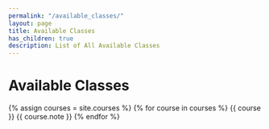 ```yaml
---
permalink: "/available_classes/"
layout: page
title: Available Classes
has_children: true
description: List of All Available Classes
---
```


# Available Classes

{% assign courses = site.courses %}
{% for course in courses %}
{{ course }}
{{ course.note }}
{% endfor %}